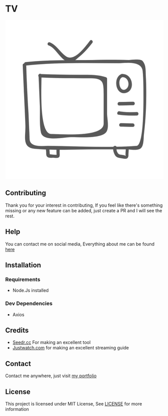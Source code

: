 # TV
![TheAbbie TV](logo.png)

## Contributing

Thank you for your interest in contributing, If you feel like there's something missing or any new feature can be added, just create a PR and I will see the rest.

## Help

You can contact me on social media, Everything about me can be found [here](https://theabbie.github.io)

## Installation

### Requirements

* Node.Js installed

### Dev Dependencies

* Axios

## Credits

* [Seedr.cc](https://seedr.cc) For making an excellent tool
* [Justwatch.com](https://justwatch.com) for making an excellent streaming guide

## Contact

Contact me anywhere, just visit [my portfolio](https://theabbie.github.io)

## License

This project is licensed under MIT License, See [LICENSE](/LICENSE) for more information


